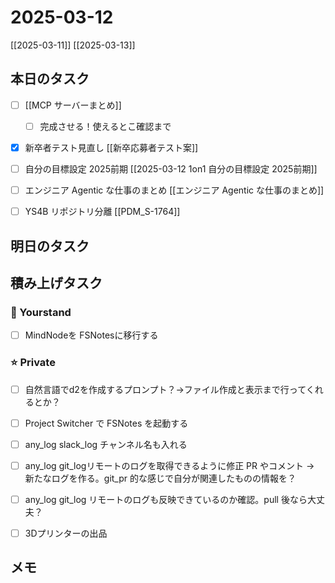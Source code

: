 # 2025-03-12

[[2025-03-11]] [[2025-03-13]]

## 本日のタスク

- [ ] [[MCP サーバーまとめ]]
  - [ ] 完成させる！使えるとこ確認まで

- [x] 新卒者テスト見直し [[新卒応募者テスト案]]
- [ ] 自分の目標設定 2025前期 [[2025-03-12 1on1 自分の目標設定 2025前期]]
- [ ] エンジニア Agentic な仕事のまとめ [[エンジニア Agentic な仕事のまとめ]]

- [ ] YS4B リポジトリ分離 [[PDM_S-1764]]

## 明日のタスク

## 積み上げタスク

### 🔵 Yourstand

- [ ] MindNodeを FSNotesに移行する

### ⭐️ Private

- [ ] 自然言語でd2を作成するプロンプト？->ファイル作成と表示まで行ってくれるとか？

- [ ] Project Switcher で FSNotes を起動する

- [ ] any_log slack_log チャンネル名も入れる
- [ ] any_log git_logリモートのログを取得できるように修正 PR やコメント -> 新たなログを作る。git_pr 的な感じで自分が関連したものの情報を？
- [ ] any_log git_log リモートのログも反映できているのか確認。pull 後なら大丈夫？

- [ ] 3Dプリンターの出品

## メモ


